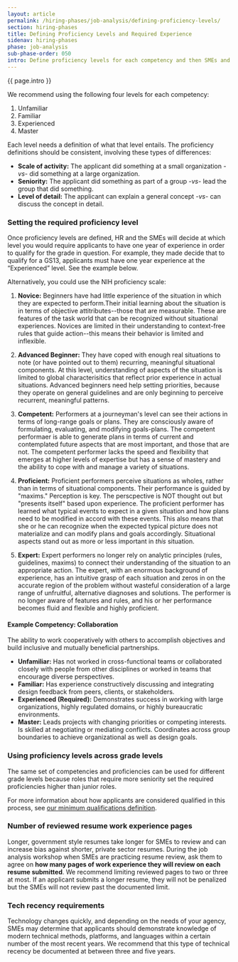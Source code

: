 ```yaml
---
layout: article
permalink: /hiring-phases/job-analysis/defining-proficiency-levels/
section: hiring-phases
title: Defining Proficiency Levels and Required Experience
sidenav: hiring-phases
phase: job-analysis
sub-phase-order: 050
intro: Define proficiency levels for each competency and then SMEs and HR will decide which level is required for the GS level in this hiring action.
---
```


<p class="usa-intro">
  {{ page.intro }}
</p>

We recommend using the following four levels for each competency:

1. Unfamiliar
2. Familiar
3. Experienced
4. Master

Each level needs a definition of what that level entails. The proficiency definitions should be consistent, involving these types of differences:

- **Scale of activity:** The applicant did something at a small organization _-vs-_ did something at a large organization.
- **Seniority:** The applicant did something as part of a group _-vs-_ lead the group that did something.
- **Level of detail:** The applicant can explain a general concept _-vs-_ can discuss the concept in detail.

### Setting the required proficiency level

Once proficiency levels are defined, HR and the SMEs will decide at which level you would require applicants to have one year of experience in order to qualify for the grade in question. For example, they made decide that to qualify for a GS13, applicants must have one year experience at the “Experienced” level. See the example below.

Alternatively, you could use the NIH proficiency scale:

1. **Novice:** Beginners have had little experience of the situation in which they are expected to perform.Their initial learning about the situation is in terms of objective attitributes--those that are measurable. These are features of the task world that can be recognized without situational experiences. Novices are limited in their understanding to context-free rules that guide action--this means their behavior is limited and inflexible.

2. **Advanced Beginner:** They have coped with enough real situations to note (or have pointed out to them) recurring, meaningful situational components. At this level, understanding of aspects of the situation is limited to global characterisitics that reflect prior experience in actual situations. Advanced beginners need help setting priorities, because they operate on general guidelines and are only beginning to perceive recurrent, meaningful patterns.

3. **Competent:** Performers at a journeyman's level can see their actions in terms of long-range goals or plans. They are consciously aware of formulating, evaluating, and modifying goals-plans. The competent performaer is able to generate plans in terms of current and contemplated future aspects that are most important, and those that are not. The competent performer lacks the speed and flexibility that emerges at higher levels of expertise but has a sense of mastery and the ability to cope with and manage a variety of situations.

4. **Proficient:** Proficient performers perceive situations as wholes, rather than in terms of situational components. Their performance is guided by "maxims." Perception is key. The perscpective is NOT thought out but "presents itself" based upon experience. The proficient performer has learned what typical events to expect in a given situation and how plans need to be modified in accord with these events. This also means that she or he can recognize when the expected typical picture does not materialize and can modify plans and goals accordingly. Situational aspects stand out as more or less important in *this* situation.

5. **Expert:** Expert performers no longer rely on analytic principles (rules, guidelines, maxims) to connect their understanding of the situation to an appropriate action. The expert, with an enormous background of experience, has an intuitive grasp of each situation and zeros in on the accurate region of the problem without wasteful consideration of a large range of unfruitful, alternative diagnoses and solutions. The performer is no longer aware of features and rules, and his or her performance becomes fluid and flexible and highly proficient.

#### Example Competency: Collaboration

The ability to work cooperatively with others to accomplish objectives and build inclusive and mutually beneficial partnerships.

* **Unfamiliar:** Has not worked in cross-functional teams or collaborated closely with people from other disciplines or worked in teams that encourage diverse perspectives.
* **Familiar:** Has experience constructively discussing and integrating design feedback from peers, clients, or stakeholders.
* **Experienced (Required):** Demonstrates success in working with large organizations, highly regulated domains, or highly bureaucratic environments.
* **Master:** Leads projects with changing priorities or competing interests. Is skilled at negotiating or mediating conflicts. Coordinates across group boundaries to achieve organizational as well as design goals.

### Using proficiency levels across grade levels

The same set of competencies and proficiencies can be used for different grade levels because roles that require more seniority set the required proficiencies higher than junior roles.

For more information about how applicants are considered qualified in this process, see [our minimum qualifications definition](../../../about/differences/).

<h3 id="resume-review-page-count">Number of reviewed resume work experience pages</h3>
<p>
  Longer, government style resumes take longer for  SMEs to review and can increase bias against shorter, private sector resumes. During the job analysis workshop when SMEs are practicing resume review, ask them to agree on <strong>how many pages of work experience they will review on each resume submitted</strong>. We recommend limiting reviewed pages to two or three at most. If an applicant submits a longer resume, they will not be penalized but the SMEs will not review past the documented limit.
</p>

<h3>Tech recency requirements</h3>
<p>
  Technology changes quickly, and depending on the needs of your agency, SMEs may determine that applicants should demonstrate knowledge of modern technical methods, platforms, and languages within a certain number of the most recent years. We recommend that this type of technical recency be documented at between three and five years.
</p>
